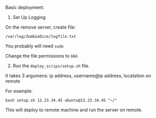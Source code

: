
Basic deployment:

1) Set Up Logging

On the remove server, create file:

```
/var/log/ZombieDice/logfile.txt
```

You probably will need `sudo`

Change the file permissions to `666`

2) Run the `deploy_scrips/setup.sh` file.

It takes 3 argumens: ip address, username@ip address, locatation on remote

For example:

```
bash setup.sh 12.23.34.45 ubuntu@12.23.34.45 "~/" 
```

This will deploy to remote machine and run the server on remote.


